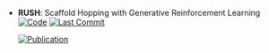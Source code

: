 



- **RUSH**: Scaffold Hopping with Generative Reinforcement Learning  
    [![Code](https://img.shields.io/github/stars/LRossentue/RUSH?style=for-the-badge&logo=github)](https://github.com/LRossentue/RUSH) 
    [![Last Commit](https://img.shields.io/github/last-commit/LRossentue/RUSH?style=for-the-badge&logo=github)](https://github.com/LRossentue/RUSH) 

    [![Publication](https://img.shields.io/badge/Publication-Citations:0-blue?style=for-the-badge&logo=bookstack)](https://doi.org/10.26434/chemrxiv-2024-gd3j4-v2) 


